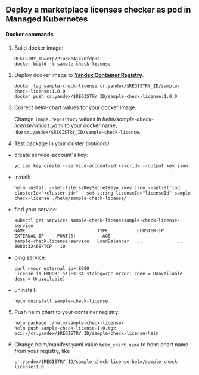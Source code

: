 ## Deploy a marketplace licenses checker as pod in Managed Kubernetes   

#### Docker commands

1. Build docker image:
    ```
    REGISTRY_ID=crp72iu38e4jkx0fdp8a
    docker build -t sample-check-license
    ```

2. Deploy docker image to [**Yandex Container Registry**](https://cloud.yandex.ru/docs/container-registry/).
    ```
    docker tag sample-check-license cr.yandex/$REGISTRY_ID/sample-check-license:1.0.0
    docker push cr.yandex/$REGISTRY_ID/sample-check-license:1.0.0
    ```

3. Correct helm-chart values for your docker image.

    Change `image.repository` values in *helm/sample-check-license/values.yaml* to your docker name,\
    like `cr.yandex/$REGISTRY_ID/sample-check-license`.

4. Test package in your cluster *(optional)*.

  - create service-account's key:
    ```
    yc iam key create --service-account-id <svc-id> --output key.json
    ```
  - install:
    ```
    helm install --set-file saKeySecretKey=./key.json --set-string clusterId="<cluster-id>" --set-string licenseId="licenseId" sample-check-license ./helm/sample-check-license/
    ```
  - find your service:
    ```
    kubectl get services sample-check-licensesample-check-license-service
    NAME                           TYPE           CLUSTER-IP     EXTERNAL-IP     PORT(S)          AGE
    sample-check-license-service   LoadBalancer   ...            ...             8080:32468/TCP   10
    ```
  - ping service:
    ```
    curl <your external ip>:8080
    License is ERROR: %!(EXTRA string=rpc error: code = Unavailable desc = Unavailable)
    ```
  - uninstall:
    ```
    helm uninstall sample-check-license
    ```

5. Push helm chart to your container registry:
    ```
    helm package ./helm/sample-check-license/
    helm push sample-check-license-1.0.tgz oci://cr.yandex/$REGISTRY_ID/sample-check-license-helm
    ```

6. Change helm/manifest.yaml value `helm_chart.name` to helm chart name from your registry, like
    ```
    cr.yandex/$REGISTRY_ID/sample-check-license-helm/sample-check-license:1.0
    ```
